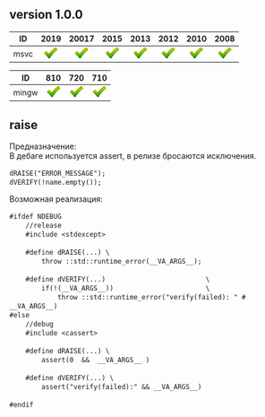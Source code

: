 ﻿
[P]: ../images/progress.png
[V]: ../images/success.png
[X]: ../images/failed.png
[D]: ../images/danger.png
[E]: ../images/empty.png
[N]: ../images/na.png

version 1.0.0
---

| **ID** | 2019      | 20017     | 2015      | 2013      | 2012      | 2010      | 2008      |  
|:------:|:---------:|:---------:|:---------:|:---------:|:---------:|:---------:|:---------:|  
| msvc   | [![V]][0] | [![V]][0] | [![V]][0] | [![V]][0] | [![V]][0] | [![V]][0] | [![V]][0] |  

| **ID**  | 810       | 720       | 710       |  
|:-------:|:---------:|:---------:|:---------:|  
| mingw   | [![V]][0] | [![V]][0] | [![V]][0] |  


[0]: #raise  "макросы dRAISE и dVERIFY"  

raise
-----

Предназначение:  
В дебаге используется assert, в релизе бросаются исключения.  

```
dRAISE("ERROR_MESSAGE");
dVERIFY(!name.empty());
```

Возможная реализация:  
```
#ifdef NDEBUG
    //release
    #include <stdexcept>

    #define dRAISE(...) \
        throw ::std::runtime_error(__VA_ARGS__);

    #define dVERIFY(...)                         \
        if(!(__VA_ARGS__))                       \
            throw ::std::runtime_error("verify(failed): " # __VA_ARGS__)
#else
    //debug
    #include <cassert>

    #define dRAISE(...) \
        assert(0  &&  __VA_ARGS__ )

    #define dVERIFY(...) \
        assert("verify(failed):" && __VA_ARGS__)

#endif
```

